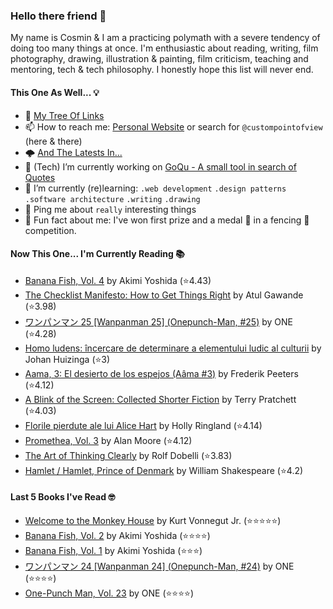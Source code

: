 ### Hello there friend 👋

My name is Cosmin & I am a practicing polymath with a severe tendency of doing too many things at once.
I'm enthusiastic about reading, writing, film photography, drawing, illustration & painting, film criticism, teaching and mentoring, tech & tech philosophy.
I honestly hope this list will never end. 

#### This One As Well... 💡
- 🌲 [My Tree Of Links](https://linktr.ee/custompointofview)
- 📫 How to reach me: [Personal Website](https://custompointofview.com/) or search for `@custompointofview` (here & there)
- 🌩️ [And The Latests In...](https://custompointofview.com/latests)
- 🔭 (Tech) I’m currently working on [GoQu - A small tool in search of Quotes](https://github.com/custompointofview/goqu)
- 🌱 I’m currently (re)learning: `.web development` `.design patterns` `.software architecture` `.writing` `.drawing` 
- 💬 Ping me about `really` interesting things
- 🐡 Fun fact about me: I've won first prize and a medal 🥇 in a fencing 🤺 competition.

#### Now This One... I'm Currently Reading 📚
<!-- GOODREADS-LIST:START -->
- [Banana Fish, Vol. 4](https://www.goodreads.com/review/show/4473244487?utm_medium=api&utm_source=rss) by Akimi Yoshida (⭐️4.43)
- [The Checklist Manifesto: How to Get Things Right](https://www.goodreads.com/review/show/4452663897?utm_medium=api&utm_source=rss) by Atul Gawande (⭐️3.98)
- [ワンパンマン 25 [Wanpanman 25] (Onepunch-Man, #25)](https://www.goodreads.com/review/show/4416181319?utm_medium=api&utm_source=rss) by ONE (⭐️4.28)
- [Homo ludens: încercare de determinare a elementului ludic al culturii](https://www.goodreads.com/review/show/4386586339?utm_medium=api&utm_source=rss) by Johan Huizinga (⭐️3)
- [Aama, 3: El desierto de los espejos (Aâma #3)](https://www.goodreads.com/review/show/3204749581?utm_medium=api&utm_source=rss) by Frederik Peeters (⭐️4.12)
- [A Blink of the Screen: Collected Shorter Fiction](https://www.goodreads.com/review/show/3570112383?utm_medium=api&utm_source=rss) by Terry Pratchett (⭐️4.03)
- [Florile pierdute ale lui Alice Hart](https://www.goodreads.com/review/show/3452153187?utm_medium=api&utm_source=rss) by Holly Ringland (⭐️4.14)
- [Promethea, Vol. 3](https://www.goodreads.com/review/show/3403029181?utm_medium=api&utm_source=rss) by Alan Moore (⭐️4.12)
- [The Art of Thinking Clearly](https://www.goodreads.com/review/show/3398126985?utm_medium=api&utm_source=rss) by Rolf Dobelli (⭐️3.83)
- [Hamlet / Hamlet, Prince of Denmark](https://www.goodreads.com/review/show/3395531630?utm_medium=api&utm_source=rss) by William Shakespeare (⭐️4.2)
<!-- GOODREADS-LIST:END -->

#### Last 5 Books I've Read 🤓
<!-- GOODREADS-READ-LIST:START -->
- [Welcome to the Monkey House](https://www.goodreads.com/review/show/4385802925?utm_medium=api&utm_source=rss) by Kurt Vonnegut Jr. (⭐⭐⭐⭐⭐)
- [Banana Fish, Vol. 2](https://www.goodreads.com/review/show/4454464757?utm_medium=api&utm_source=rss) by Akimi Yoshida (⭐⭐⭐⭐)
- [Banana Fish, Vol. 1](https://www.goodreads.com/review/show/4419522729?utm_medium=api&utm_source=rss) by Akimi Yoshida (⭐⭐⭐)
- [ワンパンマン 24 [Wanpanman 24] (Onepunch-Man, #24)](https://www.goodreads.com/review/show/4416164854?utm_medium=api&utm_source=rss) by ONE (⭐⭐⭐⭐)
- [One-Punch Man, Vol. 23](https://www.goodreads.com/review/show/4403042695?utm_medium=api&utm_source=rss) by ONE (⭐⭐⭐⭐)
<!-- GOODREADS-READ-LIST:END -->

<!-- #### Some Stats 👷 -->
<!--START_SECTION:waka-->
<!--END_SECTION:waka--> 

